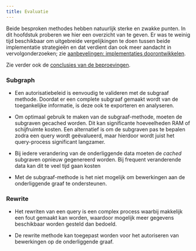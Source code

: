 ```yaml
---
title: Evaluatie
---
```

Beide besproken methodes hebben natuurlijk sterke en zwakke punten. In dit hoofdstuk proberen we
hier een overzicht van te geven. Er was te weinig tijd beschikbaar om uitgebreide vergelijkingen te
doen tussen beide implementatie strategieën en dat verdient dan ook meer aandacht in
vervolgonderzoeken; zie [aanbevelingen: implementaties
doorontwikkelen](../conclusies.md#implementaties-doorontwikkelen).

Zie verder ook de [conclusies van de beproevingen](../conclusies.md#conclusies-van-beproevingen).

### Subgraph

- Een autorisatiebeleid is eenvoudig te valideren met de subgraaf methode. Doordat er een complete
  subgraaf gemaakt wordt van de toegankelijke informatie, is deze ook te exporteren en analyseren.

- Om optimaal gebruik te maken van de subgraaf-methode, moeten de subgraven gecached worden. Dit kan
  significante hoeveelheden RAM of schijfruimte kosten. Een alternatief is om de subgraven pas te
  bepalen zodra een query wordt geëvalueerd, maar hierdoor wordt juist het query-process significant
  langzamer.

- Bij iedere verandering van de onderliggende data moeten de _cached_ subgraven opnieuw gegenereerd
  worden. Bij frequent veranderende data kan dit te veel tijd gaan kosten

- Met de subgraaf-methode is het niet mogelijk om bewerkingen aan de onderliggende graaf te
  ondersteunen.

### Rewrite

- Het rewriten van een query is een complex process waarbij makkelijk een fout gemaakt kan worden,
  waardoor mogelijk meer gegevens beschikbaar worden gesteld dan bedoeld.

- De rewrite methode kan toegepast worden voor het autoriseren van bewerkingen op de onderliggende
  graaf.

